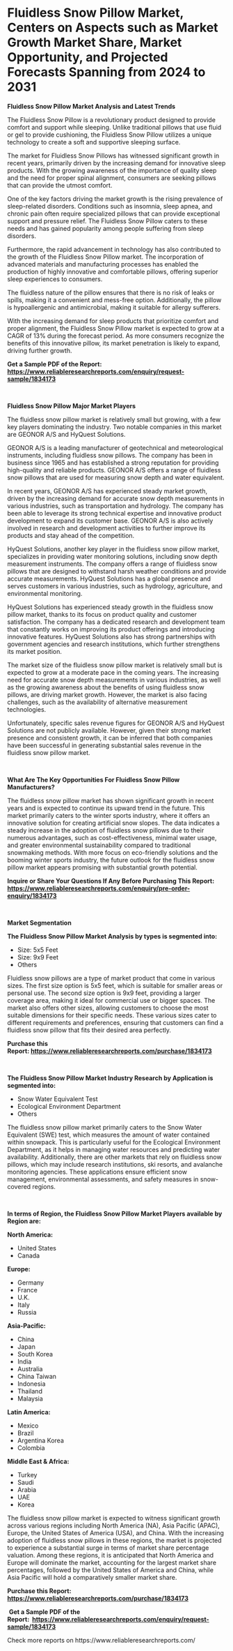 <p><h1>Fluidless Snow Pillow Market, Centers on Aspects such as Market Growth Market Share, Market Opportunity, and Projected Forecasts Spanning from 2024 to 2031</h1></p><p><strong>Fluidless Snow Pillow Market Analysis and Latest Trends</strong></p>
<p><p>The Fluidless Snow Pillow is a revolutionary product designed to provide comfort and support while sleeping. Unlike traditional pillows that use fluid or gel to provide cushioning, the Fluidless Snow Pillow utilizes a unique technology to create a soft and supportive sleeping surface.</p><p>The market for Fluidless Snow Pillows has witnessed significant growth in recent years, primarily driven by the increasing demand for innovative sleep products. With the growing awareness of the importance of quality sleep and the need for proper spinal alignment, consumers are seeking pillows that can provide the utmost comfort.</p><p>One of the key factors driving the market growth is the rising prevalence of sleep-related disorders. Conditions such as insomnia, sleep apnea, and chronic pain often require specialized pillows that can provide exceptional support and pressure relief. The Fluidless Snow Pillow caters to these needs and has gained popularity among people suffering from sleep disorders.</p><p>Furthermore, the rapid advancement in technology has also contributed to the growth of the Fluidless Snow Pillow market. The incorporation of advanced materials and manufacturing processes has enabled the production of highly innovative and comfortable pillows, offering superior sleep experiences to consumers.</p><p>The fluidless nature of the pillow ensures that there is no risk of leaks or spills, making it a convenient and mess-free option. Additionally, the pillow is hypoallergenic and antimicrobial, making it suitable for allergy sufferers.</p><p>With the increasing demand for sleep products that prioritize comfort and proper alignment, the Fluidless Snow Pillow market is expected to grow at a CAGR of 13% during the forecast period. As more consumers recognize the benefits of this innovative pillow, its market penetration is likely to expand, driving further growth.</p></p>
<p><strong>Get a Sample PDF of the Report:&nbsp; <a href="https://www.reliableresearchreports.com/enquiry/request-sample/1834173">https://www.reliableresearchreports.com/enquiry/request-sample/1834173</a></strong></p>
<p>&nbsp;</p>
<p><strong>Fluidless Snow Pillow Major Market Players</strong></p>
<p><p>The fluidless snow pillow market is relatively small but growing, with a few key players dominating the industry. Two notable companies in this market are GEONOR A/S and HyQuest Solutions.</p><p>GEONOR A/S is a leading manufacturer of geotechnical and meteorological instruments, including fluidless snow pillows. The company has been in business since 1965 and has established a strong reputation for providing high-quality and reliable products. GEONOR A/S offers a range of fluidless snow pillows that are used for measuring snow depth and water equivalent.</p><p>In recent years, GEONOR A/S has experienced steady market growth, driven by the increasing demand for accurate snow depth measurements in various industries, such as transportation and hydrology. The company has been able to leverage its strong technical expertise and innovative product development to expand its customer base. GEONOR A/S is also actively involved in research and development activities to further improve its products and stay ahead of the competition.</p><p>HyQuest Solutions, another key player in the fluidless snow pillow market, specializes in providing water monitoring solutions, including snow depth measurement instruments. The company offers a range of fluidless snow pillows that are designed to withstand harsh weather conditions and provide accurate measurements. HyQuest Solutions has a global presence and serves customers in various industries, such as hydrology, agriculture, and environmental monitoring.</p><p>HyQuest Solutions has experienced steady growth in the fluidless snow pillow market, thanks to its focus on product quality and customer satisfaction. The company has a dedicated research and development team that constantly works on improving its product offerings and introducing innovative features. HyQuest Solutions also has strong partnerships with government agencies and research institutions, which further strengthens its market position.</p><p>The market size of the fluidless snow pillow market is relatively small but is expected to grow at a moderate pace in the coming years. The increasing need for accurate snow depth measurements in various industries, as well as the growing awareness about the benefits of using fluidless snow pillows, are driving market growth. However, the market is also facing challenges, such as the availability of alternative measurement technologies.</p><p>Unfortunately, specific sales revenue figures for GEONOR A/S and HyQuest Solutions are not publicly available. However, given their strong market presence and consistent growth, it can be inferred that both companies have been successful in generating substantial sales revenue in the fluidless snow pillow market.</p></p>
<p>&nbsp;</p>
<p><strong>What Are The Key Opportunities For Fluidless Snow Pillow Manufacturers?</strong></p>
<p><p>The fluidless snow pillow market has shown significant growth in recent years and is expected to continue its upward trend in the future. This market primarily caters to the winter sports industry, where it offers an innovative solution for creating artificial snow slopes. The data indicates a steady increase in the adoption of fluidless snow pillows due to their numerous advantages, such as cost-effectiveness, minimal water usage, and greater environmental sustainability compared to traditional snowmaking methods. With more focus on eco-friendly solutions and the booming winter sports industry, the future outlook for the fluidless snow pillow market appears promising with substantial growth potential.</p></p>
<p><strong>Inquire or Share Your Questions If Any Before Purchasing This Report: <a href="https://www.reliableresearchreports.com/enquiry/pre-order-enquiry/1834173">https://www.reliableresearchreports.com/enquiry/pre-order-enquiry/1834173</a></strong></p>
<p>&nbsp;</p>
<p><strong>Market Segmentation</strong></p>
<p><strong>The Fluidless Snow Pillow Market Analysis by types is segmented into:</strong></p>
<p><ul><li>Size: 5x5 Feet</li><li>Size: 9x9 Feet</li><li>Others</li></ul></p>
<p><p>Fluidless snow pillows are a type of market product that come in various sizes. The first size option is 5x5 feet, which is suitable for smaller areas or personal use. The second size option is 9x9 feet, providing a larger coverage area, making it ideal for commercial use or bigger spaces. The market also offers other sizes, allowing customers to choose the most suitable dimensions for their specific needs. These various sizes cater to different requirements and preferences, ensuring that customers can find a fluidless snow pillow that fits their desired area perfectly.</p></p>
<p><strong>Purchase this Report:&nbsp;<a href="https://www.reliableresearchreports.com/purchase/1834173">https://www.reliableresearchreports.com/purchase/1834173</a></strong></p>
<p>&nbsp;</p>
<p><strong>The Fluidless Snow Pillow Market Industry Research by Application is segmented into:</strong></p>
<p><ul><li>Snow Water Equivalent Test</li><li>Ecological Environment Department</li><li>Others</li></ul></p>
<p><p>The fluidless snow pillow market primarily caters to the Snow Water Equivalent (SWE) test, which measures the amount of water contained within snowpack. This is particularly useful for the Ecological Environment Department, as it helps in managing water resources and predicting water availability. Additionally, there are other markets that rely on fluidless snow pillows, which may include research institutions, ski resorts, and avalanche monitoring agencies. These applications ensure efficient snow management, environmental assessments, and safety measures in snow-covered regions.</p></p>
<p>&nbsp;</p>
<p><strong>In terms of Region, the Fluidless Snow Pillow Market Players available by Region are:</strong></p>
<p>
    <p> <strong> North America: </strong>
        <ul>
            <li>United States</li>
            <li>Canada</li>
        </ul>
        </p> 
    <p> <strong> Europe: </strong>
        <ul>
            <li>Germany</li>
            <li>France</li>
            <li>U.K.</li>
            <li>Italy</li>
            <li>Russia</li>
        </ul>
        </p> 
    <p> <strong> Asia-Pacific: </strong>
        <ul>
            <li>China</li>
            <li>Japan</li>
            <li>South Korea</li>
            <li>India</li>
            <li>Australia</li>
            <li>China Taiwan</li>
            <li>Indonesia</li>
            <li>Thailand</li>
            <li>Malaysia</li>
        </ul>
        </p> 
    <p> <strong> Latin America: </strong>
        <ul>
            <li>Mexico</li>
            <li>Brazil</li>
            <li>Argentina Korea</li>
            <li>Colombia</li>
        </ul>
        </p> 
    <p> <strong> Middle East & Africa: </strong>
        <ul>
            <li>Turkey</li>
            <li>Saudi</li>
            <li>Arabia</li>
            <li>UAE</li>
            <li>Korea</li>
        </ul>
    </p>
    </p>
<p><p>The fluidless snow pillow market is expected to witness significant growth across various regions including North America (NA), Asia Pacific (APAC), Europe, the United States of America (USA), and China. With the increasing adoption of fluidless snow pillows in these regions, the market is projected to experience a substantial surge in terms of market share percentage valuation. Among these regions, it is anticipated that North America and Europe will dominate the market, accounting for the largest market share percentages, followed by the United States of America and China, while Asia Pacific will hold a comparatively smaller market share.</p></p>
<p><strong>Purchase this Report: <a href="https://www.reliableresearchreports.com/purchase/1834173">https://www.reliableresearchreports.com/purchase/1834173</a></strong></p>
<p>&nbsp;<strong>Get a Sample PDF of the Report:&nbsp;&nbsp;<a href="https://www.reliableresearchreports.com/enquiry/request-sample/1834173">https://www.reliableresearchreports.com/enquiry/request-sample/1834173</a></strong></p>
<p><strong></strong></p>
<p>Check more reports on https://www.reliableresearchreports.com/</p>